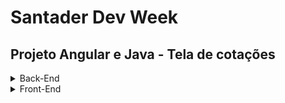 # Santader Dev Week

## Projeto Angular e Java - Tela de cotações

<details>
    <summary>Back-End</summary>
    <div>
    <p>
        Foi utilizado o site <a href="https://start.spring.io/" target="_blank" rel="noopener noreferrer">Spring Initializr</a><br>
        Ele oferece um template pronto para começar um projeto com o Maven.<br>
        O package name define as estruturas de pastas. <br>
        Foi utilizado a depedencies Spring Web, para facilitar na criação de endpoints REST. <br>
        O arquivo JAR (Java ARchive) é projeto compilado. <br>
        Deploy será no heroku, pois tem integração direta com heroku.
    </p>
    <p>
    Estrutura do projeto
    <ul>
        <li>
            src = source <br>
            <ul>
                <li>
                    main = Todos os arquivos da aplicação estão centralizados aqui. <br>
                    <ul>
                        <li>java = a classe main junto com o nome do pacote inicializa a aplicacao</li>
                        <li>resources = recursos da aplicaćão que sao utilizadas, trocamos a extensão do arquivo application de <del>properties</del> para <strong>yml</strong> para melhor visualizacão da estrutura</li>
                    </ul>
                </li>
                <li>test = Todos os testes de unidades estarão presentes nesta pasta.</li>
            </ul>
        </li>
    </ul>
    </p>
    <p>
    Um fator muito importante da utilizacao do spring, é justamente que ele facilita muitas necessidades do dia a dia do desenvolvimento, sem ter que estar reinventando a roda
    </p>
    <p>
    O maven é uma ferramenta que fica responsável pelo gerenciamento das depedências na aplicacão <br>
    Grande parte das bibliotecas estão disponíveis no site Maven Repository
    </p>
    <p>
    <h2>Objetivos</h2>
    <ol>
        <li>Aprender REST / API / JSON</li>
        <li>Criar camada de Controller</li>
        <li>Criar API's</li>
        <li>Documentar API com OPEN API</li>
    </ol>
    <ul>
        <li>A sigla REST vem de <em>Representational State Transfer</em>, é uma definićão de características fundamentais para construcã́o de aplicacões web com boas práticas.</li>
        <li>
            A sigla API vem de <em>Application Programming Interface</em>, são conjunto de rotinas e padrões estabelecidos por uma aplicaćão, é onde o front-end faz as requisićões para o back-end <br>
            <ul>
                <li><strong>GET</strong>: Obter recurso</li>
                <li><strong>POST</strong>: Criar recurso</li>
                <li><strong>PUT</strong>: Atualizar recurso</li>
                <li><strong>DELETE</strong>: Remover recurso</li>
            </ul>
        Toda resposta dos métodos HTTP são retornados com o Code Response
            <ul>
                <li><strong>1XX</strong>: Informaćões Gerais</li>
                <li><strong>2XX</strong>: Sucesso</li>
                <li><strong>3XX</strong>: Redirecionamento</li>
                <li><strong>4XX</strong>: Erros relacionados ao dados no lado servidor ou cliente</li>
                <li><strong>5XX</strong>: Erro no servidor</li>
            </ul>
        </li>    
        <li>
            <strong>JSON</strong>: Forma genérica de troca de informaćões/dados entre sistemas.
        </li>
        </ul>
    </p>
    <p>Utilizamos o controller para divisão de camadas e responsabilidades</p>
    <p>Antes de criar o endpoint, mapeie a camada do model para abstrair objetos do mundo real, no caso da aplicaćão seria "stock"<br>
    No mapeamento do model criamos o <strong>DTO</strong>: Data Transfer Object </p>
    <p>Um arquivo Bean é inicializado junto com o Main quando há anotaćão @Bean</p>
    <p>Para o Swagger UI, acessar o link http://localhost:8080/cotacoes/swagger-ui/</p>
    <h2>Docker</h2>
    <p>
        Docker é uma ferramenta que trabalha com containers, compartilha recursos de maquina e cria um mini sistema de pastas, uma maquina apartada dentro do root. Consegue trabalhar com dinamismo, subir microservićos, trabalhar com muitas requisićòes, balanceamento de carga e escalabilidade.
        <ul>
            <li><a href="https://docs.docker.com/" target="_blank">Docker Docs</a> </li>
            <li><a target="_blank" href="hub.docker.com">Hub Docker</a></li>
        </ul>
    </p>
    <p>
        A entidade é o banco de dados refletido na aplicaćão back-end
    </p>
    <p>
        <i>DTO</i>: Possui a responsabilidade de se comunicar com o lado de quem está solicitando a informaćão fazendo uma requisićão
    </p>
    <p>
        <i>Repository</i>: Camada responsavel com a interaćão do banco de dados. Onde ocorre operaćòes de get, post, put e delete.
    </p>
    <p>
        <i>Service</i>: Determina o que será chamado com a requisićão, é a camada intermediária e cuida da regra de negócio da aplicaćão.
    </p>
    <p>
        <i>Mapper</i>: Não há como passar puramente o que vem do controller para o service, para a transformaćão do objeto é criado o mapper
    </p>
</div> 
</details>

<details>
    <summary>Front-End</summary>
    <div></div>
</details>